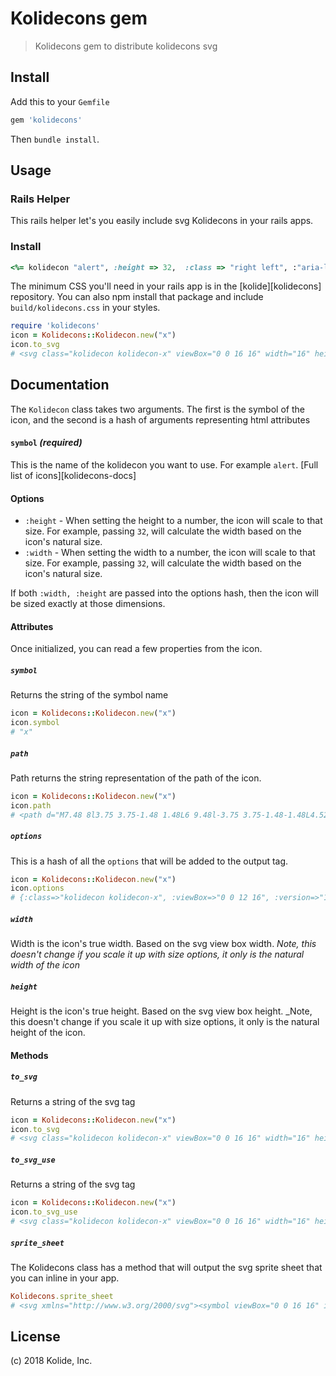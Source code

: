 # Kolidecons gem

> Kolidecons gem to distribute kolidecons svg

## Install

Add this to your `Gemfile`

```rb
gem 'kolidecons'
```

Then `bundle install`.

## Usage

### Rails Helper

This rails helper let's you easily include svg Kolidecons in your rails apps.

### Install

```rb
<%= kolidecon "alert", :height => 32,  :class => "right left", :"aria-label" => "hi" %>
```

The minimum CSS you'll need in your rails app is in the [kolide][kolidecons] repository. You can also npm install that package and include `build/kolidecons.css` in your styles.


```rb
require 'kolidecons'
icon = Kolidecons::Kolidecon.new("x")
icon.to_svg
# <svg class="kolidecon kolidecon-x" viewBox="0 0 16 16" width="16" height="16" version="1.1" "aria-hidden"="true"><path d="M7.48 8l3.75 3.75-1.48 1.48L6 9.48l-3.75 3.75-1.48-1.48L4.52 8 .77 4.25l1.48-1.48L6 6.52l3.75-3.75 1.48 1.48z"></path></svg>
```

## Documentation

The `Kolidecon` class takes two arguments. The first is the symbol of the icon, and the second is a hash of arguments representing html attributes

#### `symbol` _(required)_

This is the name of the kolidecon you want to use. For example `alert`. [Full list of icons][kolidecons-docs]

#### Options

* `:height` - When setting the height to a number, the icon will scale to that size. For example, passing `32`, will calculate the width based on the icon's natural size.
* `:width` - When setting the width to a number, the icon will scale to that size. For example, passing `32`, will calculate the width based on the icon's natural size.

If both `:width, :height` are passed into the options hash, then the icon will be sized exactly at those dimensions.

#### Attributes

Once initialized, you can read a few properties from the icon.

##### `symbol`

Returns the string of the symbol name

```rb
icon = Kolidecons::Kolidecon.new("x")
icon.symbol
# "x"
```

##### `path`

Path returns the string representation of the path of the icon.

```rb
icon = Kolidecons::Kolidecon.new("x")
icon.path
# <path d="M7.48 8l3.75 3.75-1.48 1.48L6 9.48l-3.75 3.75-1.48-1.48L4.52 8 .77 4.25l1.48-1.48L6 6.52l3.75-3.75 1.48 1.48z"></path>
```

##### `options`

This is a hash of all the `options` that will be added to the output tag.

```rb
icon = Kolidecons::Kolidecon.new("x")
icon.options
# {:class=>"kolidecon kolidecon-x", :viewBox=>"0 0 12 16", :version=>"1.1", :width=>12, :height=>16, :"aria-hidden"=>"true"}
```

##### `width`

Width is the icon's true width. Based on the svg view box width. _Note, this doesn't change if you scale it up with size options, it only is the natural width of the icon_

##### `height`

Height is the icon's true height. Based on the svg view box height. _Note, this doesn't change if you scale it up with size options, it only is the natural height of the icon.

#### Methods

##### `to_svg`

Returns a string of the svg tag

```rb
icon = Kolidecons::Kolidecon.new("x")
icon.to_svg
# <svg class="kolidecon kolidecon-x" viewBox="0 0 16 16" width="16" height="16" version="1.1" "aria-hidden"="true"><path d="M7.48 8l3.75 3.75-1.48 1.48L6 9.48l-3.75 3.75-1.48-1.48L4.52 8 .77 4.25l1.48-1.48L6 6.52l3.75-3.75 1.48 1.48z"></path></svg>
```

##### `to_svg_use`

Returns a string of the svg tag

```rb
icon = Kolidecons::Kolidecon.new("x")
icon.to_svg_use
# <svg class="kolidecon kolidecon-x" viewBox="0 0 16 16" width="16" height="16" version="1.1" "aria-hidden"="true"><use xlink:href="#x" /></svg>
```

##### `sprite_sheet`

The Kolidecons class has a method that will output the svg sprite sheet that you can inline in your app.

```rb
Kolidecons.sprite_sheet
# <svg xmlns="http://www.w3.org/2000/svg"><symbol viewBox="0 0 16 16" id="alert">...</svg>
```

## License

(c) 2018 Kolide, Inc.
